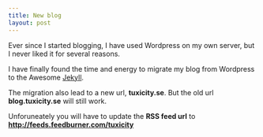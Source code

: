 ```yaml
---
title: New blog
layout: post
---
```


Ever since I started blogging, I have used Wordpress on my own server,
but I never liked it for several reasons.

I have finally found the time and energy to migrate my blog from Wordpress
to the Awesome [Jekyll](http://github.com/mojombo/jekyll).

The migration also lead to a new url, **tuxicity.se**. But the old url
**blog.tuxicity.se** will still work.

Unforuneately you will have to update the **RSS feed url** to
**http://feeds.feedburner.com/tuxicity**
